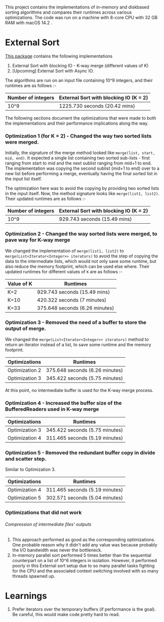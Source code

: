 This project contains the implementations of in-memory and diskbased sorting algorithms and compares their runtimes across 
various optimizations. The code was run on a machine with 8-core CPU with 32 GB RAM with macOS 14.2 .

# External Sort

[This package](https://github.com/nihcas700/ExternalSort/tree/master/src/main/java/diskbased) contains the following implementations

1. External Sort with blocking IO - K-way merge (different values of K)
2. [Upcoming] External Sort with Async IO.

The algorithms are run on an input file containing 10^9 integers, and their runtimes are as follows :-

|  Number of integers   | External Sort with blocking IO (K = 2) |
|-----------------------|----------------------------------------|
|  10^9                 | 1225.730 seconds (20.42 mins)          |

The following sections document the optimizations that were made to both the implementations 
and their performance implications along the way.

### Optimization 1 (for K = 2) - Changed the way two sorted lists were merged.
Initially, the signature of the merge method looked like `merge(list, start, mid, end)`. It expected
a single list containing two sorted sub-lists - first ranging from start to mid and the next sublist ranging from
mid+1 to end. The implementation was copying the second sublist (mid+1 to end) over to a new list
before performing a merge, eventually having the final sorted list in the input list itself.

The optimization here was to avoid the copying by providing two sorted lists in the input itself. Now, the
method signature looks like `merge(list1, list2)`. Their updated runtimes are as follows :- 

| Number of integers | External Sort with blocking IO (K = 2) | 
| ------------------ |----------------------------------------|
| 10^9               | 929.743 seconds (15.49 mins)           |

### Optimization 2 - Changed the way sorted lists were merged, to pave way for K-way merge
We changed the implementation of `merge(list1, list2)` to `merge(List<Iterator<Integer>> iterators)` to avoid the step of 
copying the data to the intermediate lists, which would not only save some runtime, but also reduce the memory footprint,
which can be used else where. Their updated runtimes for different values of `K` are as follows :-

| Value of K | Runtimes                         |
|------------|----------------------------------|
| K=2        | 929.743 seconds (15.49 mins)     |
| K=10       | 420.322 seconds (7 minutes)      |
| K=33       | 375.648 seconds (6.26 minutes)   |

### Optimization 3 - Removed the need of a buffer to store the output of merge.
We changed the `merge(List<Iterator<Integer>> iterators)` method to return an iterator instead of a list, to save some runtime
and the memory footprint.

| Optimizations  | Runtimes                       |
|----------------|--------------------------------|
| Optimization 2 | 375.648 seconds (6.26 minutes) |
| Optimization 3 | 345.422 seconds (5.75 minutes) |

At this point, no intermediate buffer is used for the K-way merge process.

### Optimization 4 - Increased the buffer size of the BufferedReaders used in K-way merge 
| Optimizations  | Runtimes                       |
|----------------|--------------------------------|
| Optimization 3 | 345.422 seconds (5.75 minutes) |
| Optimization 4 | 311.465 seconds (5.19 minutes) |

### Optimization 5 - Removed the redundant buffer copy in divide and scatter step.
Similar to Optimization 3.

| Optimizations  | Runtimes                       |
|----------------|--------------------------------|
| Optimization 4 | 311.465 seconds (5.19 minutes) |
| Optimization 5 | 302.571 seconds (5.04 minutes) |

### Optimizations that did not work

###### Compression of intermediate files' outputs
1. This approach performed as good as the corresponding optimizations. One probable reason why it didn't add any value was 
   because probably the I/O bandwidth was never the bottleneck.
2. In-memory parallel sort performed 5 times better than the sequential counterpart on a list of 10^6 integers in isolation.
   However, it performed poorly in this External sort setup due to so many parallel tasks fighting for the CPU and the associated
   context switching involved with so many threads spawned up.

# Learnings
1. Prefer iterators over the temporary buffers (if performance is the goal). Be careful, this would make code pretty 
hard to read.
